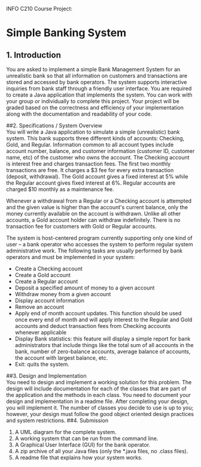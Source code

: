 
INFO C210 Course Project: 
<h1>Simple Banking System</h1>

<h2>1. Introduction</h2>
You  are  asked  to  implement  a  simple  Bank  Management  System  for  an  unrealistic 
bank so that all information on customers and transactions are stored and accessed by 
bank  operators.  The  system  supports  interactive  inquiries  from  bank  staff  through  a 
friendly user interface.  You are required to create a Java application that implements 
the system. 
You can work with your group or individually to complete this project. 
Your project will be graded based on the correctness and efficiency of your 
implementation along with the documentation and readability of your code.  
  
##2. Specifications / System Overview  
You will write a Java application to simulate a simple (unrealistic) bank system. This bank supports three different kinds of accounts: Checking, Gold, and Regular. Information common to all account types include account number, balance, and customer information (customer ID, customer name, etc) of the customer who owns 
the account.
The Checking account is interest free and charges transaction fees. The first two monthly transactions are free. It charges a $3 fee for every extra transaction (deposit, withdrawal). The Gold account gives a fixed interest at 5% while the Regular account gives fixed interest at 6%. Regular accounts are charged $10 monthly as a maintenance fee. 
 
Whenever a withdrawal from a Regular or a Checking account is attempted and the given value is higher than the account's current balance, only the money currently available on the account is withdrawn. Unlike all other accounts, a Gold account holder can withdraw indefinitely. There is no transaction fee for customers with Gold or Regular accounts. 
 
The system is host-centered program currently supporting only one kind of user – a bank operator who accesses the system to perform regular system administrative work. The following tasks are usually performed by bank operators and must be implemented in your system: 
 
* Create a Checking account 
* Create a Gold account 
* Create a Regular account 
* Deposit a specified amount of money to a given account 
* Withdraw money from a given account 
* Display account information 
* Remove an account 
* Apply  end  of  month  account  updates.  This  function  should  be  used  once 
every end of month and will apply interest to the Regular and Gold accounts 
and deduct transaction fees from Checking accounts whenever applicable 
* Display  Bank  statistics:  this  feature  will  display  a  simple  report  for  bank 
administrators  that  include  things  like  the  total  sum  of  all  accounts  in  the 
bank,  number  of  zero-balance  accounts,  average  balance  of  accounts,  the 
account with largest balance, etc. 
* Exit: quits the system. 


##3. Design and Implementation  
You need to design and implement a working solution for this problem. The design will include documentation for each of the classes that are part of the application and the methods in each class. You need to document your design and implementation in a readme file. After completing your design, you will implement it. The number of classes you decide to use is up to you; however, your design must follow the good object oriented design practices and system restrictions. 
##4. Submission 
1. A UML diagram for the complete system. 
2. A working system that can be run from the command line. 
3. A Graphical User Interface (GUI) for the bank operator.  
4. A zip archive of all your Java files (only the *.java files, no .class files). 
5. A readme file that explains how your system works. 
